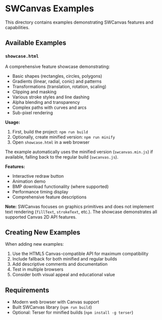 # SWCanvas Examples

This directory contains examples demonstrating SWCanvas features and capabilities.

## Available Examples

### `showcase.html`
A comprehensive feature showcase demonstrating:
- Basic shapes (rectangles, circles, polygons)
- Gradients (linear, radial, conic) and patterns
- Transformations (translation, rotation, scaling)
- Clipping and masking
- Various stroke styles and line dashing
- Alpha blending and transparency
- Complex paths with curves and arcs
- Sub-pixel rendering

**Usage:**
1. First, build the project: `npm run build`
2. Optionally, create minified version: `npm run minify`
3. Open `showcase.html` in a web browser

The example automatically uses the minified version (`swcanvas.min.js`) if available, falling back to the regular build (`swcanvas.js`).

**Features:**
- Interactive redraw button
- Animation demo
- BMP download functionality (where supported)
- Performance timing display
- Comprehensive feature descriptions

**Note:** SWCanvas focuses on graphics primitives and does not implement text rendering (`fillText`, `strokeText`, etc.). The showcase demonstrates all supported Canvas 2D API features.

## Creating New Examples

When adding new examples:
1. Use the HTML5 Canvas-compatible API for maximum compatibility
2. Include fallback for both minified and regular builds
3. Add descriptive comments and documentation
4. Test in multiple browsers
5. Consider both visual appeal and educational value

## Requirements

- Modern web browser with Canvas support
- Built SWCanvas library (`npm run build`)
- Optional: Terser for minified builds (`npm install -g terser`)